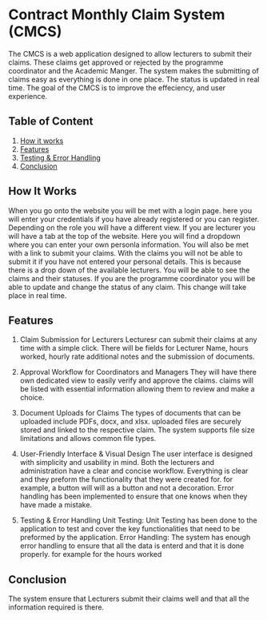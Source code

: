 # Contract Monthly Claim System (CMCS)

The CMCS is a web application designed to allow lecturers to submit their claims. These claims get approved or rejected by the programme coordinator and the Academic Manger.
The system makes the submitting of claims easy as everything is done in one place. The status is updated in real time. The goal of the CMCS is to improve the effeciency,
and user experience. 

## Table of Content
1. [How it works](#howItWorks)
2. [Features](#features)
3. [Testing & Error Handling](#testing)
4. [Conclusion](#conclusion)

## How It Works

When you go onto the website you will be met with a login page. here you will enter your credentials if you have already registered or you can register. Depending on the role you will have a different view. If you are lecturer you will have a tab at the top of the website. Here you will find a dropdown where you can enter your own personla information. You will also be met with a link to submit your claims. With the claims you will not be able to submit it if you have not entered your personal details. This is because there is a drop down of the available lecturers. You will be able to see the claims and their statuses. If you are the programme coordinator you will be able to update and change the status of any claim. This change will take place in real time. 

 ## Features
 1. Claim Submission for Lecturers
    Lecturesr can submit their claims at any time with a simple click.
    There will be fields for Lecturer Name, hours worked, hourly rate additional notes and the submission of documents.

2. Approval Workflow for Coordinators and Managers
   They will have there own dedicated view to easily verify and approve the claims.
   claims will be listed with essential information allowing them to review and make a choice.

3. Document Uploads for Claims
   The types of documents that can be uploaded include PDFs, docx, and xlsx. uploaded files are securely stored and linked to the respective claim. The system supports file size limitations and allows common file    types.

4. User-Friendly Interface & Visual Design
   The user interface is designed with simplicity and usability in mind. Both the lecturers and administration have a clear and concise workflow. Everything is clear and they preform the functionality that they      were created for. for example, a button will will as a button and not a decoration. Error handling has been implemented to ensure that one knows when they have made a mistake.

5. Testing & Error Handling
   Unit Testing: Unit Testing has been done to the application to test and cover the key functionalities that need to be preformed by the application.
   Error Handling: The system has enough error handling to ensure that all the data is enterd and that it is done properly. for example for the hours worked

## Conclusion
The system ensure that Lecturers submit their claims well and that all the information required is there. 
   
